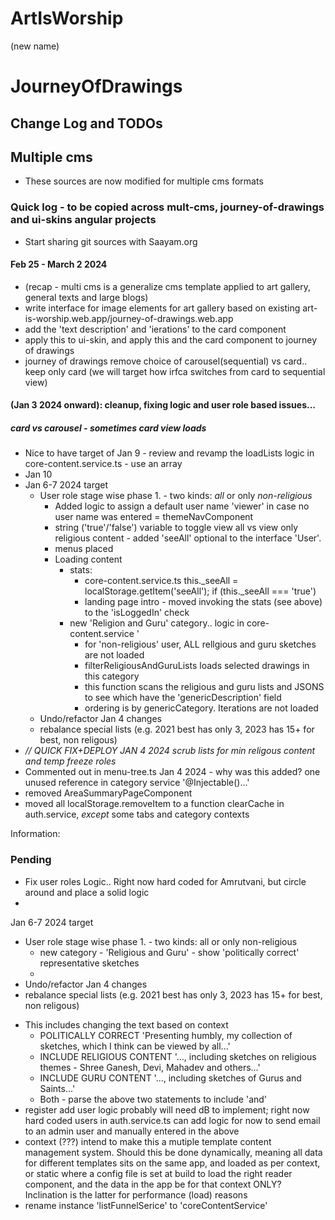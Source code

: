 # ArtIsWorship 
(new name)
# JourneyOfDrawings

## Change Log and TODOs 
## Multiple cms 
- These sources are now modified for multiple cms formats
### Quick log - to be copied across mult-cms, journey-of-drawings and ui-skins angular projects
- Start sharing git sources with Saayam.org
#### Feb 25 - March 2 2024
- (recap - multi cms is a generalize cms template applied to art gallery, general texts and large blogs)
- write interface for image elements for art gallery based on existing art-is-worship.web.app/journey-of-drawings.web.app
- add the 'text description' and 'ierations' to the card component
- apply this to ui-skin, and apply this and the card component to journey of drawings
- journey of drawings remove choice of carousel(sequential) vs  card.. keep only card (we will target how irfca switches from card to sequential view)

#### (Jan 3 2024 onward): cleanup, fixing logic and user role based issues...
##### card vs carousel - sometimes card view loads
- Nice to have target of Jan 9 - review and revamp the loadLists logic in core-content.service.ts - use an array 
- Jan 10 
- Jan 6-7 2024 target
  * User role stage wise phase 1. - two kinds: *all* or only *non-religious*
    -  Added logic to assign a default user name 'viewer' in case no user name was entered = themeNavComponent
    -  string ('true'/'false') variable to toggle view all vs view only religious content - added 'seeAll' optional to the interface 'User'. 
    - menus placed
    - Loading content 
      * stats: 
        - core-content.service.ts this._seeAll = localStorage.getItem('seeAll');  if (this._seeAll === 'true') 
        - landing page intro - moved invoking the stats (see above) to the 'isLoggedIn' check
      * new 'Religion and Guru' category.. logic in core-content.service '
        - for 'non-religious' user, ALL rellgious and guru sketches are not loaded
        - filterReligiousAndGuruLists loads selected drawings in this category
        - this function scans the religious and guru lists and JSONS to see which have the 'genericDescription' field
        - ordering is by genericCategory. Iterations are not loaded
  * Undo/refactor Jan 4 changes
  * rebalance special lists (e.g. 2021 best has only 3, 2023 has 15+ for best, non religous)
- *// QUICK FIX+DEPLOY JAN 4 2024 scrub lists for min religous content and temp freeze roles*
- Commented out in menu-tree.ts Jan 4 2024 - why was this added? one unused reference in category service '@Injectable()...'
- removed AreaSummaryPageComponent
- moved all localStorage.removeItem to a function clearCache in auth.service, *except* some  tabs and category contexts


Information:

### Pending
- Fix user roles Logic.. Right now hard coded for Amrutvani, but circle around and place a solid logic
- 
 Jan 6-7 2024 target
  * User role stage wise phase 1. - two kinds: all or only non-religious
    -  new category - 'Religious and Guru' - show 'politically correct' representative sketches
    - 
  * Undo/refactor Jan 4 changes
  * rebalance special lists (e.g. 2021 best has only 3, 2023 has 15+ for best, non religous)
- This includes changing the text based on context 
   * POLITICALLY CORRECT 'Presenting humbly, my collection of sketches, which I think can be viewed by all...' 
   * INCLUDE RELIGIOUS CONTENT '..., including sketches on religious themes -  Shree Ganesh, Devi, Mahadev and others...' 
   * INCLUDE GURU CONTENT '..., including sketches of Gurus and Saints...' 
   * Both - parse the above two statements to include 'and'
- register add user logic
probably will need dB to implement; right now hard coded users in auth.service.ts 
can add logic for now to send email to an admin user and manually entered in the above
- context (???)
intend to make this a mutiple template content management system. Should this be done dynamically, meaning all data for different templates sits on the same app, and loaded as per context, or static where a config file is set at build to load the right reader component, and the data in the app be for that context ONLY? Inclination is the latter for performance (load) reasons
- rename instance 'listFunnelSerice' to 'coreContentService'